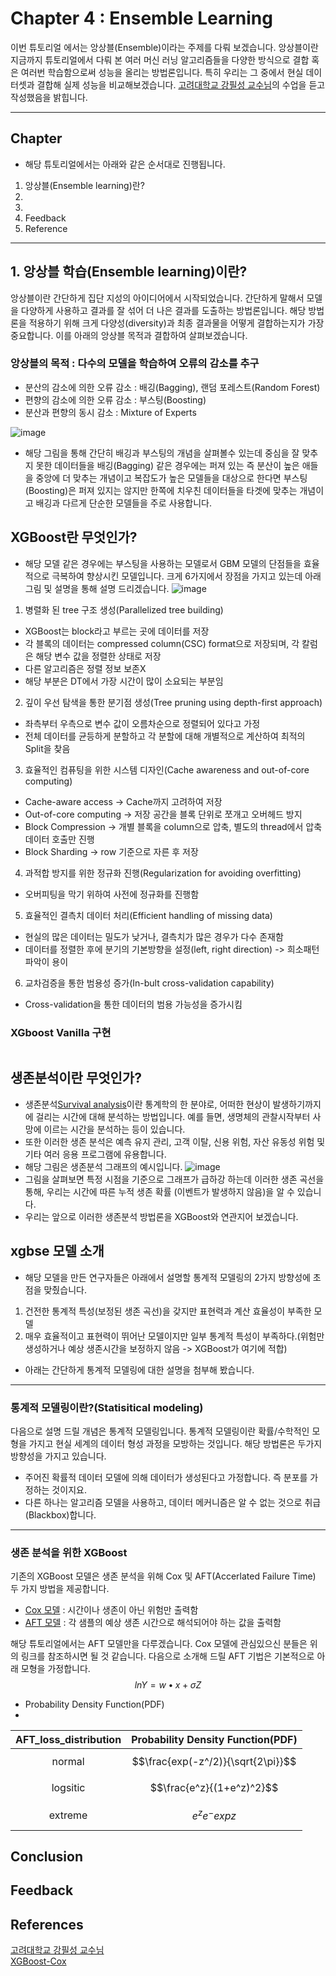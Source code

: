 # Chapter 4 : Ensemble Learning

이번 튜토리얼 에서는 앙상블(Ensemble)이라는 주제를 다뤄 보겠습니다. 앙상블이란 지금까지 튜토리얼에서 다뤄 본 여러 머신 러닝 알고리즘들을 다양한 방식으로 결합 혹은 여러번 학습함으로써 성능을 올리는 방법론입니다. 특히 우리는 그 중에서  현실 데이터셋과 결합해 실제 성능을 비교해보겠습니다.
[고려대학교 강필성 교수님](https://github.com/pilsung-kang)의 수업을 듣고 작성했음을 밝힙니다.

---
## Chapter
-  해당 튜토리얼에서는 아래와 같은 순서대로 진행됩니다.
1. 앙상블(Ensemble learning)란?
2. 
3. 
5. Feedback
6. Reference

--- 
## 1. 앙상블 학습(Ensemble learning)이란?
앙상블이란 간단하게 집단 지성의 아이디어에서 시작되었습니다. 간단하게 말해서 모델을 다양하게 사용하고 결과를 잘 섞어 더 나은 결과를 도출하는 방법론입니다. 해당 방법론을 적용하기 위해 크게 다양성(diversity)과 최종 결과물을 어떻게 결합하는지가 가장 중요합니다. 이를 아래의 앙상블 목적과 결합하여 살펴보겠습니다.<br>
### 앙상블의 목적 : 다수의 모델을 학습하여 오류의 감소를 추구
- 분산의 감소에 의한 오류 감소 : 배깅(Bagging), 랜덤 포레스트(Random Forest)
- 편향의 감소에 의한 오류 감소 : 부스팅(Boosting)
- 분산과 편향의 동시 감소 : Mixture of Experts <br>

![image](https://user-images.githubusercontent.com/68594529/204792606-d266b889-0d1d-4c01-89fc-8fa002e5a048.png)<br>
- 해당 그림을 통해 간단히 배깅과 부스팅의 개념을 살펴볼수 있는데 중심을 잘 맞추지 못한 데이터들을 배깅(Bagging) 같은 경우에는 퍼져 있는 즉 분산이 높은 애들을 중앙에 더 맞추는 개념이고 복잡도가 높은 모델들을 대상으로 한다면 부스팅(Boosting)은 퍼져 있지는 않지만 한쪽에 치우친 데이터들을 타겟에 맞추는 개념이고 배깅과 다르게 단순한 모델들을 주로 사용합니다.


## XGBoost란 무엇인가?
- 해당 모델 같은 경우에는 부스팅을 사용하는 모델로서 GBM 모델의 단점들을 효율적으로 극복하여 향상시킨 모델입니다. 크게 6가지에서 장점을 가지고 있는데 아래 그림 및 설명을 통해 설명 드리겠습니다.
![image](https://user-images.githubusercontent.com/68594529/204954826-19969201-8e0a-4e61-ad34-148650856eaf.png)
1. 병렬화 된 tree 구조 생성(Parallelized tree building)
  - XGBoost는 block라고 부르는 곳에 데이터를 저장
  - 각 블록의 데이터는  compressed column(CSC) format으로 저장되며, 각 칼럼은 해당 변수 값을 정렬한 상태로 저장
  - 다른 알고리즘은 정렬 정보 보존X
  - 해당 부분은 DT에서 가장 시간이 많이 소요되는 부분임
2. 깊이 우선 탐색을 통한 분기점 생성(Tree pruning using depth-first approach) 
  - 좌측부터 우측으로 변수 값이 오름차순으로 정렬되어 있다고 가정
  - 전체 데이터를 균등하게 분할하고 각 분할에 대해 개별적으로 계산하여 최적의 Split을 찾음
3. 효율적인 컴퓨팅을 위한 시스템 디자인(Cache awareness and out-of-core computing)
  - Cache-aware access -> Cache까지 고려하여 저장
  - Out-of-core computing -> 저장 공간을 블록 단위로 쪼개고 오버헤드 방지
  - Block Compression -> 개별 블록을 column으로 압축, 별도의 thread에서 압축 데이터 호출만 진행
  - Block Sharding -> row 기준으로 자른 후 저장
4. 과적합 방지를 위한 정규화 진행(Regularization for avoiding overfitting)
  - 오버피팅을 막기 위하여 사전에 정규화를 진행함
5. 효율적인 결측치 데이터 처리(Efficient handling of missing data)
  - 현실의 많은 데이터는 밀도가 낮거나, 결측치가 많은 경우가 다수 존재함
  - 데이터를 정렬한 후에 분기의 기본방향을 설정(left, right direction) -> 희소패턴 파악이 용이
6. 교차검증을 통한 범용성 증가(In-bult cross-validation capability)
  - Cross-validation을 통한 데이터의 범용 가능성을 증가시킴

### XGboost Vanilla 구현
```python


```
## 생존분석이란 무엇인가?
- 생존분석[Survival analysis](https://en.wikipedia.org/wiki/Survival_analysis#:~:text=Survival%20analysis%20is%20a%20branch,and%20failure%20in%20mechanical%20systems.)이란
통계학의 한 분야로, 어떠한 현상이 발생하기까지에 걸리는 시간에 대해 분석하는 방법입니다. 예를 들면, 생명체의 관찰시작부터 사망에 이르는 시간을 분석하는 등이 있습니다.
- 또한 이러한 생존 분석은 예측 유지 관리, 고객 이탈, 신용 위험, 자산 유동성 위험 및 기타 여러 응용 프로그램에 유용합니다.
- 해당 그림은 생존분석 그래프의 예시입니다.
![image](https://user-images.githubusercontent.com/68594529/204943738-b512b9b2-2f44-4603-830d-8a5274470b74.png)
- 그림을 살펴보면 특정 시점을 기준으로 그래프가 급하강 하는데 이러한 생존 곡선을 통해, 우리는 시간에 따른 누적 생존 확률 (이벤트가 발생하지 않음)을 알 수 있습니다.
- 우리는 앞으로 이러한 생존분석 방법론을 XGBoost와 연관지어 보겠습니다. 

## xgbse 모델 소개
- 해당 모델을 만든 연구자들은 아래에서 설명할 통계적 모델링의 2가지 방향성에 초점을 맞췄습니다.
1. 건전한 통계적 특성(보정된 생존 곡선)을 갖지만 표현력과 계산 효율성이 부족한 모델
2. 매우 효율적이고 표현력이 뛰어난 모델이지만 일부 통계적 특성이 부족하다.(위험만 생성하거나 예상 생존시간을 보정하지 않음 -> XGBoost가 여기에 적합)
- 아래는 간단하게 통계적 모델링에 대한 설명을 첨부해 봤습니다.
---
### 통계적 모델링이란?(Statisitical modeling)
다음으로 설명 드릴 개념은 통계적 모델링입니다. 통계적 모델링이란 확률/수학적인 모형을 가지고 현실 세계의 데이터 형성 과정을 모방하는 것입니다. 해당 방법론은 두가지 방향성을 가지고 있습니다.<br>
- 주어진 확률적 데이터 모델에 의해 데이터가 생성된다고 가정합니다. 즉 분포를 가정하는 것이지요.
- 다른 하나는 알고리즘 모델을 사용하고, 데이터 메커니즘은 알 수 없는 것으로 취급(Blackbox)합니다.<br>
---

### 생존 분석을 위한 XGBoost
기존의 XGBoost 모델은 생존 분석을 위해 Cox 및 AFT(Accerlated Failure Time) 두 가지 방법을 제공합니다.
- [Cox 모델](https://forecast.global/insight/underrated-in-ml-intro-to-survival-analysis/) : 시간이나 생존이 아닌 위험만 출력함
- [AFT 모델](https://xgboost.readthedocs.io/en/latest/tutorials/aft_survival_analysis.html) : 각 샘플의 예상 생존 시간으로 해석되어야 하는 값을 출력함 

해당 튜토리얼에서는 AFT 모델만을 다루겠습니다. Cox 모델에 관심있으신 분들은 위의 링크를 참조하시면 될 것 같습니다. 다음으로 소개해 드릴 AFT 기법은 기본적으로 아래 모형을 가정합니다.
$$lnY = w \bullet x + \sigma Z$$
- Probability Density Function(PDF)
-
|AFT_loss_distribution|Probability Density Function(PDF)|
|:---:|:---:|
|normal|$$\frac{exp(-z^/2)}{\sqrt{2\pi}}$$|
|logsitic|$$\frac{e^z}{(1+e^z)^2}$$|
|extreme|$$e^z e^-expz$$|

## Conclusion

## Feedback

## References
[고려대학교 강필성 교수님](https://github.com/pilsung-kang)<br>
[XGBoost-Cox](https://forecast.global/insight/underrated-in-ml-intro-to-survival-analysis/)



